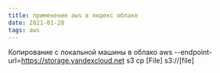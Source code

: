 ```yaml
---
title: применение aws в яндекс облаке
date: 2021-01-28
tags: aws
---
```

Копирование с локальной машины в облако
aws --endpoint-url=<https://storage.yandexcloud.net>  s3 cp [File] s3://[file]
